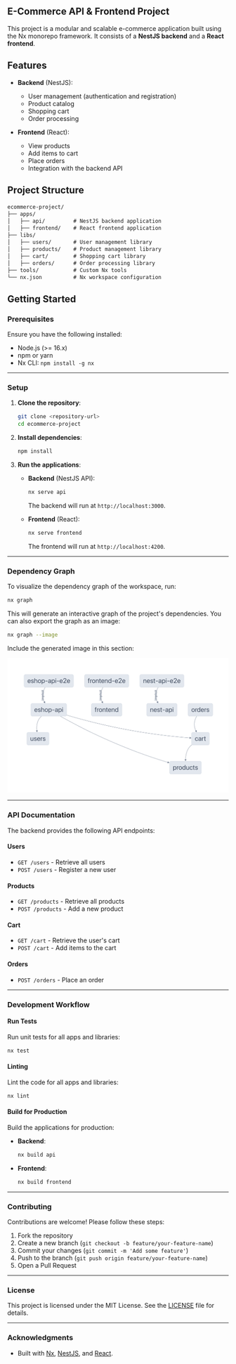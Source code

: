 

## E-Commerce API & Frontend Project

This project is a modular and scalable e-commerce application built using the Nx monorepo framework. It consists of a **NestJS backend** and a **React frontend**.

## Features

- **Backend** (NestJS):
  - User management (authentication and registration)
  - Product catalog
  - Shopping cart
  - Order processing

- **Frontend** (React):
  - View products
  - Add items to cart
  - Place orders
  - Integration with the backend API

## Project Structure

```
ecommerce-project/
├── apps/
│   ├── api/         # NestJS backend application
│   ├── frontend/    # React frontend application
├── libs/
│   ├── users/       # User management library
│   ├── products/    # Product management library
│   ├── cart/        # Shopping cart library
│   ├── orders/      # Order processing library
├── tools/           # Custom Nx tools
└── nx.json          # Nx workspace configuration
```

## Getting Started

### Prerequisites

Ensure you have the following installed:

- Node.js (>= 16.x)
- npm or yarn
- Nx CLI: `npm install -g nx`

---

### Setup

1. **Clone the repository**:
   ```bash
   git clone <repository-url>
   cd ecommerce-project
   ```

2. **Install dependencies**:
   ```bash
   npm install
   ```

3. **Run the applications**:

   - **Backend** (NestJS API):
     ```bash
     nx serve api
     ```
     The backend will run at `http://localhost:3000`.

   - **Frontend** (React):
     ```bash
     nx serve frontend
     ```
     The frontend will run at `http://localhost:4200`.

---

### Dependency Graph

To visualize the dependency graph of the workspace, run:

```bash
nx graph
```

This will generate an interactive graph of the project's dependencies. You can also export the graph as an image:

```bash
nx graph --image
```

Include the generated image in this section:

![Dependency Graph](/graph.png)

---

### API Documentation

The backend provides the following API endpoints:

#### Users
- `GET /users` - Retrieve all users
- `POST /users` - Register a new user

#### Products
- `GET /products` - Retrieve all products
- `POST /products` - Add a new product

#### Cart
- `GET /cart` - Retrieve the user's cart
- `POST /cart` - Add items to the cart

#### Orders
- `POST /orders` - Place an order

---

### Development Workflow

#### Run Tests
Run unit tests for all apps and libraries:

```bash
nx test
```

#### Linting
Lint the code for all apps and libraries:

```bash
nx lint
```

#### Build for Production
Build the applications for production:

- **Backend**:
  ```bash
  nx build api
  ```

- **Frontend**:
  ```bash
  nx build frontend
  ```

---

### Contributing

Contributions are welcome! Please follow these steps:

1. Fork the repository
2. Create a new branch (`git checkout -b feature/your-feature-name`)
3. Commit your changes (`git commit -m 'Add some feature'`)
4. Push to the branch (`git push origin feature/your-feature-name`)
5. Open a Pull Request

---

### License

This project is licensed under the MIT License. See the [LICENSE](LICENSE) file for details.

---

### Acknowledgments

- Built with [Nx](https://nx.dev/), [NestJS](https://nestjs.com/), and [React](https://reactjs.org/).
  

